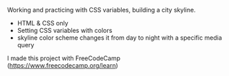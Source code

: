 Working and practicing with CSS variables, building a city skyline.
- HTML & CSS only
- Setting CSS variables with colors
- skyline color scheme changes it from day to night with a specific media query

I made this project with FreeCodeCamp (https://www.freecodecamp.org/learn)
